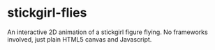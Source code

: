 # stickgirl-flies
An interactive 2D animation of a stickgirl figure flying. No frameworks involved, just plain HTML5 canvas and Javascript.
